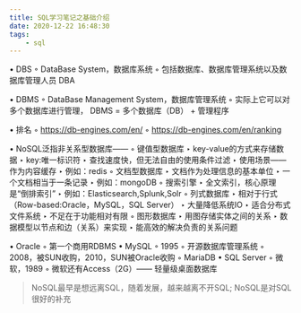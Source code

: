 ```yaml
---
title: SQL学习笔记之基础介绍
date: 2020-12-22 16:48:30
tags:
    - sql
---
```


• DBS
	◦ DataBase System，数据库系统
	◦ 包括数据库、数据库管理系统以及数据库管理人员 DBA

• DBMS
	◦ DataBase Management System，数据库管理系统
	◦ 实际上它可以对多个数据库进行管理， DBMS = 多个数据库（DB） + 管理程序

• 排名
	◦ https://db-engines.com/en/
	◦ https://db-engines.com/en/ranking


• NoSQL泛指非关系型数据库——
	◦ 键值型数据库
		‣ key-value的方式来存储数据
		‣ key:唯一标识符
		‣ 查找速度快，但无法自由的使用条件过滤
		‣ 使用场景——作为内容缓存
		‣ 例如：redis
	◦ 文档型数据库
		‣ 文档作为处理信息的基本单位
		‣ 一个文档相当于一条记录
		‣ 例如：mongoDB
	◦ 搜索引擎
		‣ 全文索引，核心原理是“倒排索引”
		‣ 例如：Elasticsearch,Splunk,Solr
	◦ 列式数据库
		‣ 相对于行式（Row-based:Oracle，MySQL，SQL Server）
		‣ 大量降低系统IO
		‣ 适合分布式文件系统
		‣ 不足在于功能相对有限
	◦ 图形数据库
		‣ 用图存储实体之间的关系
		‣ 数据模型以节点和边（关系）来实现
		‣ 能高效的解决负责的关系问题


• Oracle
	◦ 第一个商用RDBMS
• MySQL
	◦ 1995
	◦ 开源数据库管理系统
	◦ 2008，被SUN收购，2010，SUN被Oracle收购
	◦ MariaDB
• SQL Server
	◦ 微软，1989
	◦ 微软还有Access（2G）—— 轻量级桌面数据库


> NoSQL最早是想远离SQL，随着发展，越来越离不开SQL; NoSQL是对SQL很好的补充
